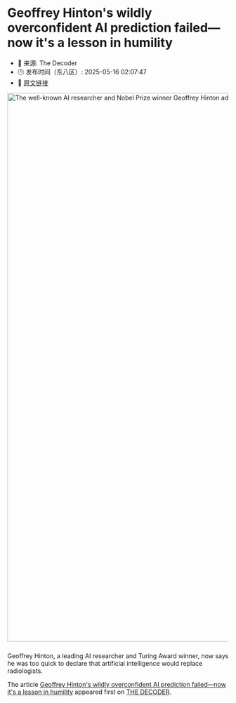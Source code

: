 # Geoffrey Hinton's wildly overconfident AI prediction failed—now it's a lesson in humility
- 📅 来源: The Decoder
- 🕒 发布时间（东八区）: 2025-05-16 02:07:47
- 🔗 [原文链接](https://the-decoder.com/geoffrey-hintons-wildly-overconfident-ai-prediction-failed-now-its-a-lesson-in-humility/)

<p><img alt="The well-known AI researcher and Nobel Prize winner Geoffrey Hinton admits that he was too early with his famous statement about &quot;AI obviously replacing radiologists&quot;." class="attachment-full size-full wp-post-image" height="699" src="https://the-decoder.com/wp-content/uploads/2025/05/hinton_2016_radiologists.png" style="height: auto; margin-bottom: 10px;" width="1251" /></p>
<p>        Geoffrey Hinton, a leading AI researcher and Turing Award winner, now says he was too quick to declare that artificial intelligence would replace radiologists.</p>
<p>The article <a href="https://the-decoder.com/geoffrey-hintons-wildly-overconfident-ai-prediction-failed-now-its-a-lesson-in-humility/">Geoffrey Hinton&#039;s wildly overconfident AI prediction failed—now it&#039;s a lesson in humility</a> appeared first on <a href="https://the-decoder.com">THE DECODER</a>.</p>